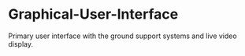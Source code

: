 # Graphical-User-Interface
Primary user interface with the ground support systems and live video display.
